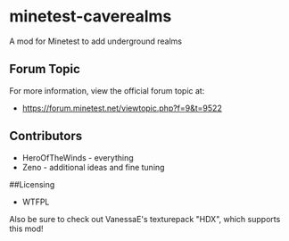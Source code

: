 # minetest-caverealms

A mod for Minetest to add underground realms

## Forum Topic
For more information, view the official forum topic at:
- https://forum.minetest.net/viewtopic.php?f=9&t=9522

## Contributors
- HeroOfTheWinds - everything
- Zeno - additional ideas and fine tuning

##Licensing
- WTFPL

Also be sure to check out VanessaE's texturepack "HDX", which supports this mod!
